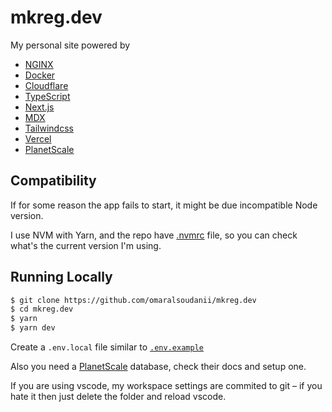 # mkreg.dev

My personal site powered by

- [NGINX](https://www.nginx.org/)
- [Docker](https://www.docker.com/)
- [Cloudflare](https://cloudflare.com/)
- [TypeScript](https://www.typescriptlang.org/)
- [Next.js](https://nextjs.org/)
- [MDX](https://mdxjs.com/)
- [Tailwindcss](https://tailwindcss.com/)
- [Vercel](https://vercel.com/)
- [PlanetScale](https://www.planetscale.com/)

## Compatibility

If for some reason the app fails to start, it might be due incompatible Node version.

I use NVM with Yarn, and the repo have [.nvmrc](https://github.com/omaralsoudanii/mkreg.dev/blob/main/.nvmrc) file, so you can check what's the current version I'm using.

## Running Locally

```bash
$ git clone https://github.com/omaralsoudanii/mkreg.dev
$ cd mkreg.dev
$ yarn
$ yarn dev
```

Create a `.env.local` file similar to [`.env.example`](https://github.com/omaralsoudanii/mkreg.dev/blob/main/.env.example)

Also you need a [PlanetScale](https://www.planetscale.com/) database, check their docs and setup one.

If you are using vscode, my workspace settings are commited to git – if you hate it then just delete the folder and reload vscode.




